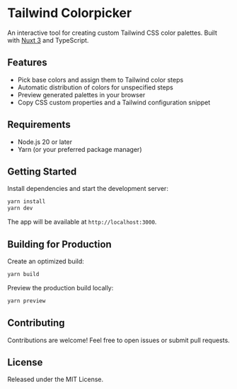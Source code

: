 # Tailwind Colorpicker

An interactive tool for creating custom Tailwind CSS color palettes. Built with [Nuxt 3](https://nuxt.com/) and TypeScript.

## Features

- Pick base colors and assign them to Tailwind color steps
- Automatic distribution of colors for unspecified steps
- Preview generated palettes in your browser
- Copy CSS custom properties and a Tailwind configuration snippet

## Requirements

- Node.js 20 or later
- Yarn (or your preferred package manager)

## Getting Started

Install dependencies and start the development server:

```bash
yarn install
yarn dev
```

The app will be available at `http://localhost:3000`.

## Building for Production

Create an optimized build:

```bash
yarn build
```

Preview the production build locally:

```bash
yarn preview
```

## Contributing

Contributions are welcome! Feel free to open issues or submit pull requests.

## License

Released under the MIT License.
